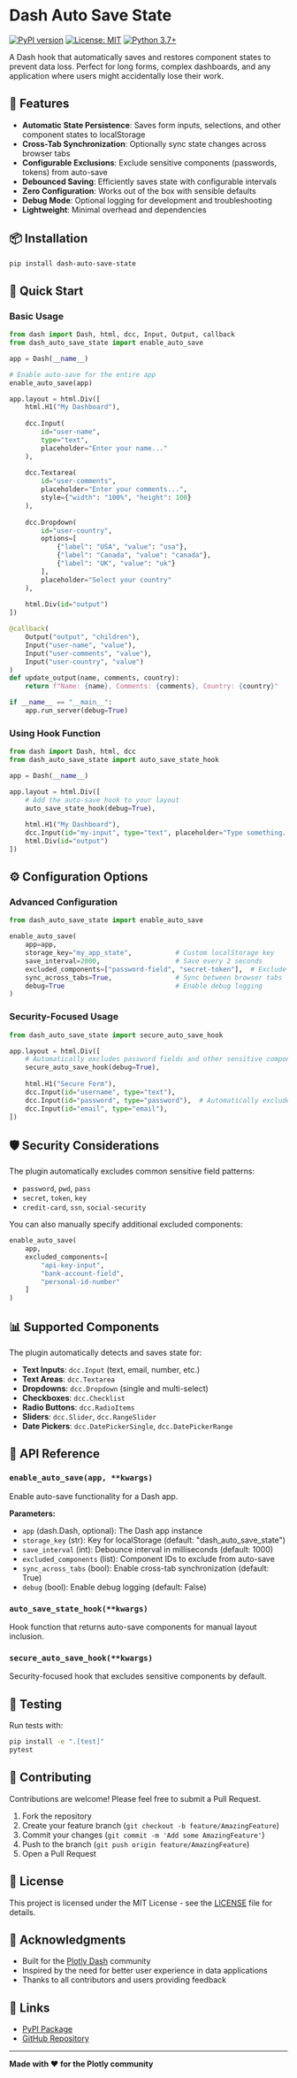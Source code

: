 # Dash Auto Save State

[![PyPI version](https://badge.fury.io/py/dash-auto-save-state.svg)](https://badge.fury.io/py/dash-auto-save-state)
[![License: MIT](https://img.shields.io/badge/License-MIT-yellow.svg)](https://opensource.org/licenses/MIT)
[![Python 3.7+](https://img.shields.io/badge/python-3.7+-blue.svg)](https://www.python.org/downloads/)

A Dash hook that automatically saves and restores component states to prevent data loss. Perfect for long forms, complex dashboards, and any application where users might accidentally lose their work.

## 🚀 Features

- **Automatic State Persistence**: Saves form inputs, selections, and other component states to localStorage
- **Cross-Tab Synchronization**: Optionally sync state changes across browser tabs
- **Configurable Exclusions**: Exclude sensitive components (passwords, tokens) from auto-save
- **Debounced Saving**: Efficiently saves state with configurable intervals
- **Zero Configuration**: Works out of the box with sensible defaults
- **Debug Mode**: Optional logging for development and troubleshooting
- **Lightweight**: Minimal overhead and dependencies

## 📦 Installation

```bash
pip install dash-auto-save-state
```

## 🔧 Quick Start

### Basic Usage

```python
from dash import Dash, html, dcc, Input, Output, callback
from dash_auto_save_state import enable_auto_save

app = Dash(__name__)

# Enable auto-save for the entire app
enable_auto_save(app)

app.layout = html.Div([
    html.H1("My Dashboard"),
    
    dcc.Input(
        id="user-name",
        type="text",
        placeholder="Enter your name..."
    ),
    
    dcc.Textarea(
        id="user-comments",
        placeholder="Enter your comments...",
        style={"width": "100%", "height": 100}
    ),
    
    dcc.Dropdown(
        id="user-country",
        options=[
            {"label": "USA", "value": "usa"},
            {"label": "Canada", "value": "canada"},
            {"label": "UK", "value": "uk"}
        ],
        placeholder="Select your country"
    ),
    
    html.Div(id="output")
])

@callback(
    Output("output", "children"),
    Input("user-name", "value"),
    Input("user-comments", "value"),
    Input("user-country", "value")
)
def update_output(name, comments, country):
    return f"Name: {name}, Comments: {comments}, Country: {country}"

if __name__ == "__main__":
    app.run_server(debug=True)
```

### Using Hook Function

```python
from dash import Dash, html, dcc
from dash_auto_save_state import auto_save_state_hook

app = Dash(__name__)

app.layout = html.Div([
    # Add the auto-save hook to your layout
    auto_save_state_hook(debug=True),
    
    html.H1("My Dashboard"),
    dcc.Input(id="my-input", type="text", placeholder="Type something..."),
    html.Div(id="output")
])
```

## ⚙️ Configuration Options

### Advanced Configuration

```python
from dash_auto_save_state import enable_auto_save

enable_auto_save(
    app=app,
    storage_key="my_app_state",           # Custom localStorage key
    save_interval=2000,                   # Save every 2 seconds
    excluded_components=["password-field", "secret-token"],  # Exclude sensitive fields
    sync_across_tabs=True,                # Sync between browser tabs
    debug=True                            # Enable debug logging
)
```

### Security-Focused Usage

```python
from dash_auto_save_state import secure_auto_save_hook

app.layout = html.Div([
    # Automatically excludes password fields and other sensitive components
    secure_auto_save_hook(debug=True),
    
    html.H1("Secure Form"),
    dcc.Input(id="username", type="text"),
    dcc.Input(id="password", type="password"),  # Automatically excluded
    dcc.Input(id="email", type="email"),
])
```

## 🛡️ Security Considerations

The plugin automatically excludes common sensitive field patterns:
- `password`, `pwd`, `pass`
- `secret`, `token`, `key`
- `credit-card`, `ssn`, `social-security`

You can also manually specify additional excluded components:

```python
enable_auto_save(
    app,
    excluded_components=[
        "api-key-input",
        "bank-account-field",
        "personal-id-number"
    ]
)
```

## 📊 Supported Components

The plugin automatically detects and saves state for:

- **Text Inputs**: `dcc.Input` (text, email, number, etc.)
- **Text Areas**: `dcc.Textarea`
- **Dropdowns**: `dcc.Dropdown` (single and multi-select)
- **Checkboxes**: `dcc.Checklist`
- **Radio Buttons**: `dcc.RadioItems`
- **Sliders**: `dcc.Slider`, `dcc.RangeSlider`
- **Date Pickers**: `dcc.DatePickerSingle`, `dcc.DatePickerRange`

## 🔧 API Reference

### `enable_auto_save(app, **kwargs)`

Enable auto-save functionality for a Dash app.

**Parameters:**
- `app` (dash.Dash, optional): The Dash app instance
- `storage_key` (str): Key for localStorage (default: "dash_auto_save_state")
- `save_interval` (int): Debounce interval in milliseconds (default: 1000)
- `excluded_components` (list): Component IDs to exclude from auto-save
- `sync_across_tabs` (bool): Enable cross-tab synchronization (default: True)
- `debug` (bool): Enable debug logging (default: False)

### `auto_save_state_hook(**kwargs)`

Hook function that returns auto-save components for manual layout inclusion.

### `secure_auto_save_hook(**kwargs)`

Security-focused hook that excludes sensitive components by default.

## 🧪 Testing

Run tests with:

```bash
pip install -e ".[test]"
pytest
```

## 🤝 Contributing

Contributions are welcome! Please feel free to submit a Pull Request.

1. Fork the repository
2. Create your feature branch (`git checkout -b feature/AmazingFeature`)
3. Commit your changes (`git commit -m 'Add some AmazingFeature'`)
4. Push to the branch (`git push origin feature/AmazingFeature`)
5. Open a Pull Request

## 📄 License

This project is licensed under the MIT License - see the [LICENSE](LICENSE) file for details.

## 🙏 Acknowledgments

- Built for the [Plotly Dash](https://dash.plotly.com/) community
- Inspired by the need for better user experience in data applications
- Thanks to all contributors and users providing feedback

## 🔗 Links

- [PyPI Package]()
- [GitHub Repository](https://github.com/Feanor1992/dash-auto-save-state)


---

**Made with ❤️ for the Plotly community**